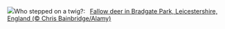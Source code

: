![](https://www.bing.com/th?id=OHR.BradgateFallow_EN-GB0976305371_UHD.jpg&w=1000)Who stepped on a twig?:&nbsp;&ensp;[Fallow deer in Bradgate Park, Leicestershire, England (© Chris Bainbridge/Alamy)](https://www.bing.com/th?id=OHR.BradgateFallow_EN-GB0976305371_UHD.jpg)
<br><br/>
